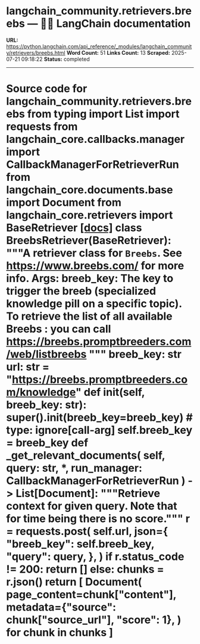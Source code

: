 # langchain_community.retrievers.breebs — 🦜🔗 LangChain  documentation

**URL:** https://python.langchain.com/api_reference/_modules/langchain_community/retrievers/breebs.html
**Word Count:** 51
**Links Count:** 13
**Scraped:** 2025-07-21 09:18:22
**Status:** completed

---

# Source code for langchain\_community.retrievers.breebs               from typing import List          import requests     from langchain_core.callbacks.manager import CallbackManagerForRetrieverRun     from langchain_core.documents.base import Document     from langchain_core.retrievers import BaseRetriever                              [[docs]](https://python.langchain.com/api_reference/community/retrievers/langchain_community.retrievers.breebs.BreebsRetriever.html#langchain_community.retrievers.breebs.BreebsRetriever)     class BreebsRetriever(BaseRetriever):         """A retriever class for `Breebs`.              See https://www.breebs.com/ for more info.         Args:             breeb_key: The key to trigger the breeb             (specialized knowledge pill on a specific topic).              To retrieve the list of all available Breebs : you can call https://breebs.promptbreeders.com/web/listbreebs         """              breeb_key: str         url: str = "https://breebs.promptbreeders.com/knowledge"              def __init__(self, breeb_key: str):             super().__init__(breeb_key=breeb_key)  # type: ignore[call-arg]             self.breeb_key = breeb_key              def _get_relevant_documents(             self, query: str, *, run_manager: CallbackManagerForRetrieverRun         ) -> List[Document]:             """Retrieve context for given query.             Note that for time being there is no score."""             r = requests.post(                 self.url,                 json={                     "breeb_key": self.breeb_key,                     "query": query,                 },             )             if r.status_code != 200:                 return []             else:                 chunks = r.json()                 return [                     Document(                         page_content=chunk["content"],                         metadata={"source": chunk["source_url"], "score": 1},                     )                     for chunk in chunks                 ]